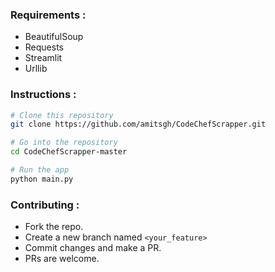 ### Requirements :
+ BeautifulSoup
+ Requests
+ Streamlit
+ Urllib

### Instructions :

```bash
# Clone this repository
git clone https://github.com/amitsgh/CodeChefScrapper.git

# Go into the repository
cd CodeChefScrapper-master

# Run the app
python main.py
```

### Contributing :
+ Fork the repo.
+ Create a new branch named `<your_feature>`
+ Commit changes and make a PR.
+ PRs are welcome.

